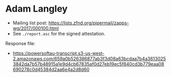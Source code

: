 # Adam Langley

* Mailing list post: <https://lists.zfnd.org/pipermail/zapps-wg/2017/000100.html>
* See `./report.asc` for the signed attestation.

Response file:

* https://powersoftau-transcript.s3-us-west-2.amazonaws.com/659a0b526386877ab3f3d08a63bcdaa7b4a36130253842da7b57b48915a1e9d4cb67835af0d27eb19ec5f840cd3b779eaa08690278c0d45384d2aa6e4a2d8d60
